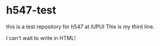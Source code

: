# h547-test
this is a test repository for h547 at IUPUI
This is my third line.

I can't wait to write in HTML!
